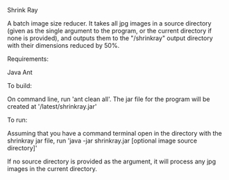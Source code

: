 Shrink Ray

A batch image size reducer. It takes all jpg images in a 
source directory (given as the single argument to the program, or the 
current directory if none is provided), and outputs them to the "/shrinkray" 
output directory with their dimensions reduced by 50%.


Requirements:

Java
Ant


To build:

On command line, run 'ant clean all'.
The jar file for the program will be created at '/latest/shrinkray.jar'


To run:

Assuming that you have a command terminal open in the directory with the 
shrinkray jar file, run 
'java -jar shrinkray.jar [optional image source directory]'

If no source directory is provided as the argument, it will process any jpg
images in the current directory.

